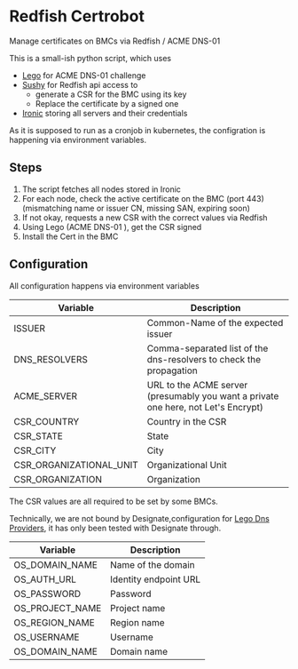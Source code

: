 # Redfish Certrobot

Manage certificates on BMCs via Redfish / ACME DNS-01

This is a small-ish python script, which uses
- [Lego](https://go-acme.github.io/lego/) for ACME DNS-01 challenge
- [Sushy](https://pypi.org/project/sushy/) for Redfish api access to
  - generate a CSR for the BMC using its key
  - Replace the certificate by a signed one
- [Ironic](https://wiki.openstack.org/wiki/Ironic) storing all servers and their credentials

As it is supposed to run as a cronjob in kubernetes, the configration
is happening via environment variables.

## Steps

1. The script fetches all nodes stored in Ironic
3. For each node, check the active certificate on the BMC (port 443) (mismatching name or issuer CN, missing SAN, expiring soon)
4. If not okay, requests a new CSR with the correct values via Redfish
5. Using Lego (ACME DNS-01 ), get the CSR signed
6. Install the Cert in the BMC

## Configuration

All configuration happens via environment variables

| Variable                | Description                                                                         |
|-------------------------|-------------------------------------------------------------------------------------|
| ISSUER                  | Common-Name of the expected issuer                                                  |
| DNS_RESOLVERS           | Comma-separated list of the dns-resolvers to check the propagation                  |
| ACME_SERVER             | URL to the ACME server (presumably you want a private one here, not Let's Encrypt)  |
| CSR_COUNTRY             | Country in the CSR                                                                  |
| CSR_STATE               | State                                                                               |
| CSR_CITY                | City                                                                                |
| CSR_ORGANIZATIONAL_UNIT | Organizational Unit                                                                 |
| CSR_ORGANIZATION        | Organization                                                                        |


The CSR values are all required to be set by some BMCs.

Technically, we are not bound by Designate,configuration for [Lego Dns Providers](https://go-acme.github.io/lego/dns/),
it has only been tested with Designate through.

| Variable                | Description                                                                         |
|-------------------------|-------------------------------------------------------------------------------------|
| OS_DOMAIN_NAME          | Name of the domain                                                                  |
| OS_AUTH_URL             | Identity endpoint URL                                                               |
| OS_PASSWORD             | Password                                                                            |
| OS_PROJECT_NAME         | Project name                                                                        |
| OS_REGION_NAME          | Region name                                                                         |
| OS_USERNAME             | Username                                                                            |
| OS_DOMAIN_NAME          | Domain name                                                                         |

